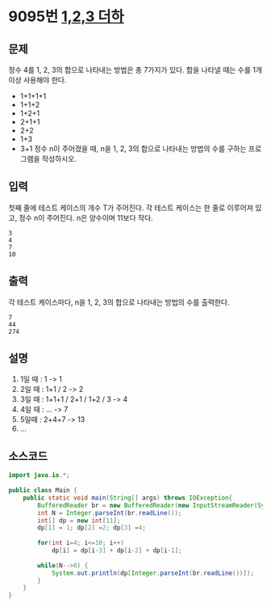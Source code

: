# 9095번  [1,2,3 더하](https://www.acmicpc.net/problem/9095)

## 문제
정수 4를 1, 2, 3의 합으로 나타내는 방법은 총 7가지가 있다. 합을 나타낼 때는 수를 1개 이상 사용해야 한다.

- 1+1+1+1
- 1+1+2
- 1+2+1
- 2+1+1
- 2+2
- 1+3
- 3+1
정수 n이 주어졌을 때, n을 1, 2, 3의 합으로 나타내는 방법의 수를 구하는 프로그램을 작성하시오.
## 입력
첫째 줄에 테스트 케이스의 개수 T가 주어진다. 각 테스트 케이스는 한 줄로 이루어져 있고, 정수 n이 주어진다. n은 양수이며 11보다 작다.


```
3
4
7
10
```
## 출력
각 테스트 케이스마다, n을 1, 2, 3의 합으로 나타내는 방법의 수를 출력한다.


```
7
44
274
```
## 설명
1. 1일 때 : 1                         -> 1
2. 2일 때 : 1+1 / 2                   -> 2
3. 3일 때 : 1+1+1 / 2+1 / 1+2 / 3     -> 4
4. 4일 때 : ...                       -> 7
5. 5일때 : 2+4+7                      -> 13
6. ...
## 소스코드
```java
import java.io.*;
 
public class Main {
    public static void main(String[] args) throws IOException{
    	BufferedReader br = new BufferedReader(new InputStreamReader(System.in));
    	int N = Integer.parseInt(br.readLine());
    	int[] dp = new int[11];
    	dp[1] = 1; dp[2] =2; dp[3] =4;
    	
    	for(int i=4; i<=10; i++)
    		dp[i] = dp[i-3] + dp[i-2] + dp[i-1];
    	
    	while(N-->0) {
    		System.out.println(dp[Integer.parseInt(br.readLine())]);
    	}
    }
}
```



